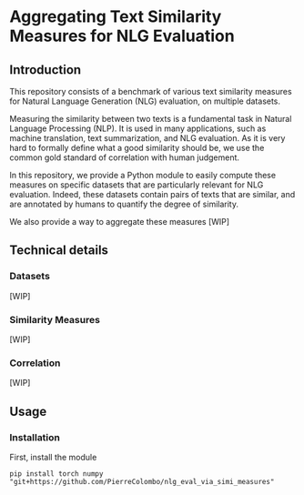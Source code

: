 # Aggregating Text Similarity Measures for NLG Evaluation

## Introduction

This repository consists of a benchmark of various text similarity measures for Natural Language Generation (NLG) evaluation, on multiple datasets.

Measuring the similarity between two texts is a fundamental task in Natural Language Processing (NLP). It is used in many applications, such as machine translation, text summarization, and NLG evaluation. As it is very hard to formally define what a good similarity should be, we use the common gold standard of correlation with human judgement.

In this repository, we provide a Python module to easily compute these measures on specific datasets that are particularly relevant for NLG evaluation. Indeed, these datasets contain pairs of texts that are similar, and are annotated by humans to quantify the degree of similarity.

We also provide a way to aggregate these measures [WIP]

## Technical details

### Datasets

[WIP]

### Similarity Measures

[WIP]

### Correlation

[WIP]


## Usage

### Installation

First, install the module
```shell
pip install torch numpy "git+https://github.com/PierreColombo/nlg_eval_via_simi_measures"
```